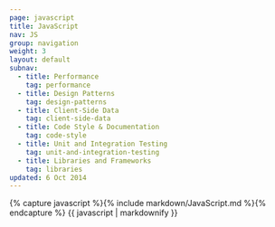 ```yaml
---
page: javascript
title: JavaScript
nav: JS
group: navigation
weight: 3
layout: default
subnav:
  - title: Performance
    tag: performance
  - title: Design Patterns
    tag: design-patterns
  - title: Client-Side Data
    tag: client-side-data
  - title: Code Style & Documentation
    tag: code-style
  - title: Unit and Integration Testing
    tag: unit-and-integration-testing
  - title: Libraries and Frameworks
    tag: libraries
updated: 6 Oct 2014
---
```


<div class="docs-section">
		{% capture javascript %}{% include markdown/JavaScript.md %}{% endcapture %}
		{{ javascript | markdownify }}
</div>